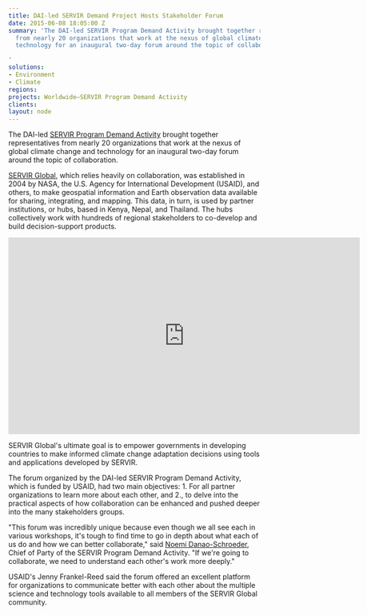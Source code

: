```yaml
---
title: DAI-led SERVIR Demand Project Hosts Stakeholder Forum
date: 2015-06-08 18:05:00 Z
summary: 'The DAI-led SERVIR Program Demand Activity brought together representatives
  from nearly 20 organizations that work at the nexus of global climate change and
  technology for an inaugural two-day forum around the topic of collaboration.

'
solutions:
- Environment
- Climate
regions: 
projects: Worldwide—SERVIR Program Demand Activity
clients: 
layout: node
---
```


The DAI-led [SERVIR Program Demand Activity][1] brought together representatives from nearly 20 organizations that work at the nexus of global climate change and technology for an inaugural two-day forum around the topic of collaboration.

[SERVIR Global][2], which relies heavily on collaboration, was established in 2004 by NASA, the U.S. Agency for International Development (USAID), and others, to make geospatial information and Earth observation data available for sharing, integrating, and mapping. This data, in turn, is used by partner institutions, or hubs, based in Kenya, Nepal, and Thailand. The hubs collectively work with hundreds of regional stakeholders to co-develop and build decision-support products.

<iframe src="https://player.vimeo.com/video/130115679" width="703" height="394" frameborder="0" webkitallowfullscreen="" mozallowfullscreen="" allowfullscreen=""></iframe>

SERVIR Global's ultimate goal is to empower governments in developing countries to make informed climate change adaptation decisions using tools and applications developed by SERVIR.

The forum organized by the DAI-led SERVIR Program Demand Activity, which is funded by USAID, had two main objectives: 1. For all partner organizations to learn more about each other, and 2., to delve into the practical aspects of how collaboration can be enhanced and pushed deeper into the many stakeholders groups.

"This forum was incredibly unique because even though we all see each in various workshops, it's tough to find time to go in depth about what each of us do and how we can better collaborate," said [Noemi Danao-Schroeder][3], Chief of Party of the SERVIR Program Demand Activity. "If we're going to collaborate, we need to understand each other's work more deeply."

USAID's Jenny Frankel-Reed said the forum offered an excellent platform for organizations to communicate better with each other about the multiple science and technology tools available to all members of the SERVIR Global community.

[1]: /our-work/projects/worldwide-servir-program-demand-activity
[2]: https://www.servirglobal.net/
[3]: /who-we-are/our-team/noemi-danao-schroeder
